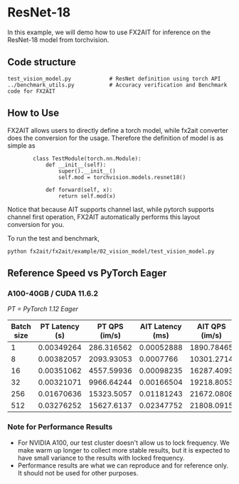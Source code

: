 # ResNet-18

In this example, we will demo how to use FX2AIT for inference on the ResNet-18 model from torchvision.

## Code structure
```
test_vision_model.py            # ResNet definition using torch API
../benchmark_utils.py           # Accuracy verification and Benchmark code for FX2AIT
```

## How to Use
FX2AIT allows users to directly define a torch model, while fx2ait converter does the conversion for the usage.
Therefore the definition of model is as simple as
```
        class TestModule(torch.nn.Module):
            def __init__(self):
                super().__init__()
                self.mod = torchvision.models.resnet18()

            def forward(self, x):
                return self.mod(x)
```
Notice that because AIT supports channel last, while pytorch supports channel first operation, FX2AIT automatically performs this layout conversion for you.

To run the test and benchmark,
```
python fx2ait/fx2ait/example/02_vision_model/test_vision_model.py
```

## Reference Speed vs PyTorch Eager

### A100-40GB / CUDA 11.6.2
_PT = PyTorch 1.12 Eager_

| Batch size | PT Latency (s) | PT QPS (im/s) | AIT Latency (ms) | AIT QPS (im/s) | Speedup    |
|------------|----------------|---------------|------------------|----------------|------------|
|          1 |     0.00349264 |    286.316562 |       0.00052888 |     1890.78465 | 6.60382564 |
|          8 |     0.00382057 |    2093.93053 |        0.0007766 |     10301.2714 | 4.91958606 |
|         16 |     0.00351062 |    4557.59936 |       0.00098235 |     16287.4093 | 3.57368167 |
|         32 |     0.00321071 |    9966.64244 |       0.00166504 |     19218.8053 | 1.92831291 |
|        256 |     0.01670636 |    15323.5057 |       0.01181243 |     21672.0808 | 1.41430305 |
|        512 |     0.03276252 |    15627.6137 |       0.02347752 |     21808.0915 | 1.39548442 |



### Note for Performance Results

- For NVIDIA A100, our test cluster doesn't allow us to lock frequency. We make warm up longer to collect more stable results, but it is expected to have small variance to the results with locked frequency.
- Performance results are what we can reproduce and for reference only. It should not be used for other purposes.
